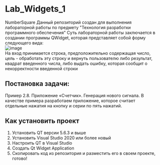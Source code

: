 # Lab_Widgets_1

NumberSquare
Данный репозиторий создан для выполнения лабораторной работы по предмету "Технология разработки программного обеспечения"
Суть лабораторной работы заключается в создании программы QWidget, которая представляет собой форму следующего вида:
<br>
![image](https://user-images.githubusercontent.com/50704060/236618418-276cb824-8a1f-4b04-ab84-9d702f60403c.png)
<br>
На вход принимается строка, предположительно содержащая число, цель - обработать эту строку и вернуть пользователю либо результат, квадрат введенного числа, либо выдать ошибку, которая сообщит о некорректности введенной строки

<h2>Постановка задачи:</h2>

Пример 2.8. Приложение «Счетчик». Генерация нового сигнала.
В качестве примера разработаем приложение, которое считает отдельные нажатия на
кнопку и серии по пять нажатий.

<h2>Как установить проект</h2>

1. Установить QT версии 5.6.3 и выше
2. Установить Visual Studio 2020 или более новый
3. Настроить QT в Visual Studio
4. Создать Qt Widget Application
5. Скопировать код из репозитория и разместить его в своем проекте, готово!
